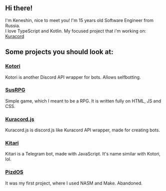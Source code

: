 ## Hi there!
I'm Keneshin, nice to meet you! I'm 15 years old Software Engineer from Russia.   
I love TypeScript and Kotlin.
My focused project that i'm working on: [Kuracord](https://github.com/Kuracord)   
## Some projects you should look at:   
### [Kotori](https://github.com/keneshindev/Kotori)
Kotori is another Discord API wrapper for bots. Allows selfbotting.
### [SusRPG](https://github.com/keneshindev/SusRPG)
Simple game, which I meant to be a RPG. It is written fully on HTML, JS and CSS.
### [Kuracord.js](https://github.com/keneshindev/Kuracord.js)
Kuracord.js is discord.js like Kuracord API wrapper, made for creating bots.
### [Kitari](https://github.com/keneshindev/KitariTelegram)
Kitari is a Telegram bot, made with JavaScript. It's name similar with Kotori, lol.
### [PizdOS](https://github.com/keneshindev/PizdOS)
It was my first project, where I used NASM and Make. Abandoned.
